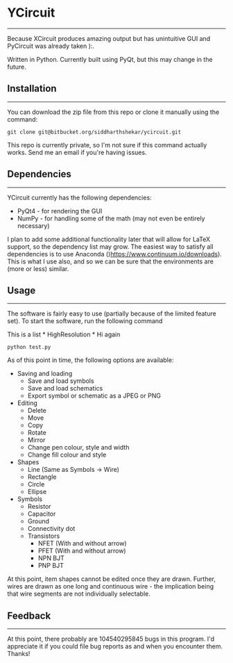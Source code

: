 # YCircuit #

-------------------------------------------------------------------------------
Because XCircuit produces amazing output but has unintuitive GUI and PyCircuit was already taken ):.

Written in Python. Currently built using PyQt, but this may change in the future.

## Installation ##

-------------------------------------------------------------------------------
You can download the zip file from this repo or clone it manually using the command:

`git clone git@bitbucket.org/siddharthshekar/ycircuit.git`

This repo is currently private, so I'm not sure if this command actually works. Send me an email if you're having issues.

## Dependencies ##

-------------------------------------------------------------------------------
YCircuit currently has the following dependencies:
  * PyQt4 - for rendering the GUI
  * NumPy - for handling some of the math (may not even be entirely necessary)

I plan to add some additional functionality later that will allow for LaTeX support, so the dependency list may grow. The easiest way to satisfy all dependencies is to use Anaconda ()<https://www.continuum.io/downloads>). This is what I use also, and so we can be sure that the environments are (more or less) similar.

## Usage ##

-------------------------------------------------------------------------------

The software is fairly easy to use (partially because of the limited feature set). To start the software, run the following command

This is a list
    * HighResolution
    * Hi again

`python test.py`

As of this point in time, the following options are available:
  * Saving and loading
    * Save and load symbols
    * Save and load schematics
    * Export symbol or schematic as a JPEG or PNG
  * Editing
    * Delete
    * Move
    * Copy
    * Rotate
    * Mirror
    * Change pen colour, style and width
    * Change fill colour and style
  * Shapes
    * Line (Same as Symbols -> Wire)
    * Rectangle
    * Circle
    * Ellipse
  * Symbols
    * Resistor
    * Capacitor
    * Ground
    * Connectivity dot
    * Transistors
      * NFET (With and without arrow)
      * PFET (With and without arrow)
      * NPN BJT
      * PNP BJT

At this point, item shapes cannot be edited once they are drawn. Further, wires are drawn as one long and continuous wire - the implication being that wire segments are not individually selectable.

## Feedback ##

-------------------------------------------------------------------------------

At this point, there probably are 104540295845 bugs in this program. I'd appreciate it if you could file bug reports as and when you encounter them. Thanks! 
